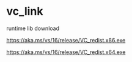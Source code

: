 # vc_link
runtime lib download

https://aka.ms/vs/16/release/VC_redist.x86.exe

https://aka.ms/vs/16/release/VC_redist.x64.exe

